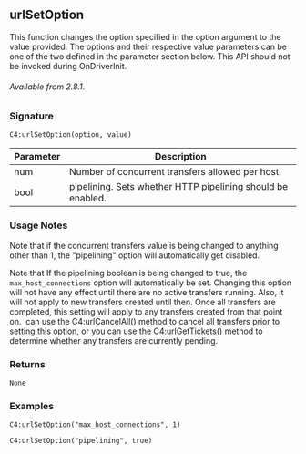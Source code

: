 ## urlSetOption

This function changes the option specified in the option argument to the value provided. The options and their respective value parameters can be one of the two defined in the parameter section below. This API should not be invoked during OnDriverInit.

###### Available from 2.8.1.

### Signature

`C4:urlSetOption(option, value)`	

| Parameter | Description |
| --- | --- |
| num | Number of concurrent transfers allowed per host. |
| bool | pipelining. Sets whether HTTP pipelining should be enabled. | 

### Usage Notes

Note that if the concurrent transfers  value is being changed to anything other than 1, the "pipelining" option will automatically get disabled.

Note that If the pipelining boolean is being changed to true, the `max_host_connections` option will automatically be set. Changing this option will not have any effect until there are no active transfers running. Also, it will not apply to new transfers created until then. Once all transfers are completed, this setting will apply to any transfers created from that point on.  can use the C4:urlCancelAll() method to cancel all transfers prior to setting this option, or you can use the C4:urlGetTickets() method to determine whether any transfers are currently pending.


### Returns

`None`


### Examples

`C4:urlSetOption("max_host_connections", 1)`

`C4:urlSetOption("pipelining", true)`


